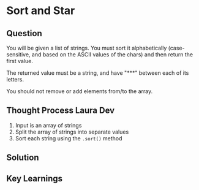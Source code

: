 # Sort and Star 

## Question

You will be given a list of strings. You must sort it alphabetically (case-sensitive, and based on the ASCII values of the chars) and then return the first value.

The returned value must be a string, and have "***" between each of its letters.

You should not remove or add elements from/to the array.

## Thought Process Laura Dev

1. Input is an array of strings
2. Split the array of strings into separate values
3. Sort each string using the `.sort()` method

## Solution



## Key Learnings


